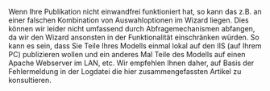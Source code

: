Wenn Ihre Publikation nicht einwandfrei funktioniert hat, so kann das
z.B. an einer falschen Kombination von Auswahloptionen im Wizard liegen.
Dies können wir leider nicht umfassend durch Abfragemechanismen
abfangen, da wir den Wizard ansonsten in der Funktionalität einschränken
würden. So kann es sein, dass Sie Teile Ihres Modells einmal lokal auf
den IIS (auf Ihrem PC) publizieren wollen und ein anderes Mal Teile des
Modells auf einen Apache Webserver im LAN, etc. Wir empfehlen Ihnen
daher, auf Basis der Fehlermeldung in der Logdatei die hier
zusammengefassten Artikel zu konsultieren.
